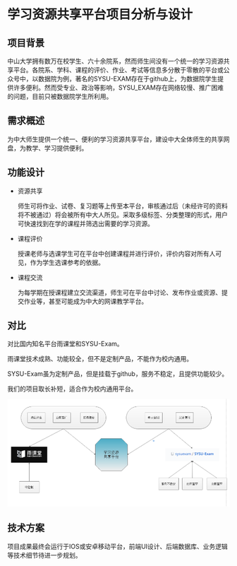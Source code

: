 # 学习资源共享平台项目分析与设计

## 项目背景

中山大学拥有数万在校学生、六十余院系，然而师生间没有一个统一的学习资源共享平台。各院系、学科、课程的评价、作业、考试等信息多分散于零散的平台或公众号中，以数据院为例，著名的SYSU-EXAM存在于github上，为数据院学生提供许多便利。然而受专业、政治等影响，SYSU_EXAM存在网络较慢、推广困难的问题，目前只被数据院学生所利用。

## 需求概述

为中大师生提供一个统一、便利的学习资源共享平台，建设中大全体师生的共享网盘，为教学、学习提供便利。

## 功能设计

* 资源共享

  师生可将作业、试卷、复习题等上传至本平台，审核通过后（未经许可的资料将不被通过）将会被所有中大人所见。采取多级标签、分类整理的形式，用户可快速找到在学的课程并筛选出需要的学习资源。

* 课程评价

  授课老师与选课学生可在平台中创建课程并进行评价，评价内容对所有人可见，作为学生选课参考的依据。

* 课程交流

  为每学期在授课程建立交流渠道，师生可在平台中讨论、发布作业或资源、提交作业等，甚至可能成为中大的网课教学平台。

## 对比  

对比国内知名平台雨课堂和SYSU-Exam。

雨课堂技术成熟、功能较全，但不是定制产品，不能作为校内通用。

SYSU-Exam虽为定制产品，但是挂载于github，服务不稳定，且提供功能较少。

我们的项目取长补短，适合作为校内通用平台。

![image-20200504221739733](picture/1.png)

## 技术方案

项目成果最终会运行于IOS或安卓移动平台，前端UI设计、后端数据库、业务逻辑等技术细节待进一步规划。